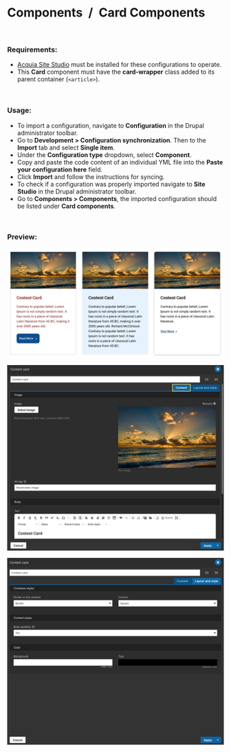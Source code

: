 # Components&nbsp;&nbsp;/&nbsp;&nbsp;Card Components

<p>&nbsp;</p>

### Requirements:

- [Acquia Site Studio](https://www.acquia.com/products/drupal-cloud/site-studio) must be installed for these configurations to operate.
- This **Card** component must have the **card-wrapper** class added to its parent container (`<article>`).

<p>&nbsp;</p>

### Usage:

- To import a configuration, navigate to **Configuration** in the Drupal administrator toolbar.
- Go to **Development > Configuration synchronization**. Then to the **Import** tab and select **Single item**.
- Under the **Configuration type** dropdown, select **Component**.
- Copy and paste the code content of an individual YML file into the **Paste your configuration here** field.
- Click **Import** and follow the instructions for syncing.
- To check if a configuration was properly imported navigate to **Site Studio** in the Drupal administrator toolbar.
- Go to **Components > Components**, the imported configuration should be listed under **Card components**.

<p>&nbsp;</p>

### Preview:

![Screenshot](screenshot1.jpg)

![Screenshot](screenshot2.jpg)

![Screenshot](screenshot3.jpg)
